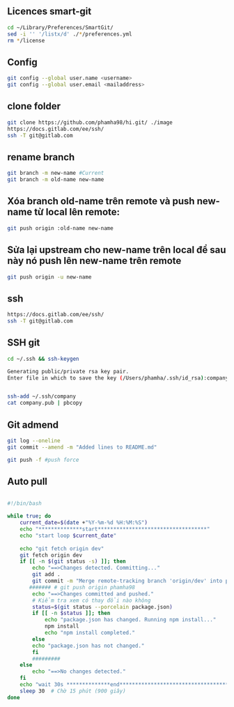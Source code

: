 ## Licences smart-git
```sh
cd ~/Library/Preferences/SmartGit/
sed -i '' '/listx/d' ./*/preferences.yml
rm */license
```

## Config
```bash
git config --global user.name <username>
git config --global user.email <mailaddress>
```

## clone folder
```sh
git clone https://github.com/phamha98/hi.git/ ./image
https://docs.gitlab.com/ee/ssh/
ssh -T git@gitlab.com
```
 
## rename branch 
```sh
git branch -m new-name #Current 
git branch -m old-name new-name
```

## Xóa branch old-name trên remote và push new-name từ local lên remote:
```sh
git push origin :old-name new-name
```

## Sửa lại upstream cho new-name trên local để sau này nó push lên new-name trên remote
```sh
git push origin -u new-name
```

## ssh
```sh
https://docs.gitlab.com/ee/ssh/
ssh -T git@gitlab.com
```

## SSH git
```sh
cd ~/.ssh && ssh-keygen

Generating public/private rsa key pair.
Enter file in which to save the key (/Users/phamha/.ssh/id_rsa):company


ssh-add ~/.ssh/company
cat company.pub | pbcopy

```

## Git admend 
```sh
git log --oneline
git commit --amend -m "Added lines to README.md"

git push -f #push force
```

## Auto pull
```sh

#!/bin/bash

while true; do
    current_date=$(date +"%Y-%m-%d %H:%M:%S")
    echo "**************start***********************************"
    echo "start loop $current_date"
    
    echo "git fetch origin dev"
    git fetch origin dev
    if [[ -n $(git status -s) ]]; then
        echo "==>Changes detected. Committing..."
        git add .
        git commit -m "Merge remote-tracking branch 'origin/dev' into phamha98 $current_date"
       ####### # git push origin phamha98
        echo "==>Changes committed and pushed."
        # Kiểm tra xem có thay đổi nào không
        status=$(git status --porcelain package.json)
        if [[ -n $status ]]; then
            echo "package.json has changed. Running npm install..."
            npm install
            echo "npm install completed."
        else
        echo "package.json has not changed."
        fi
        #########
    else
        echo "==>No changes detected."
    fi
    echo "wait 30s **************end*********************************** "
    sleep 30  # Chờ 15 phút (900 giây)
done
```
